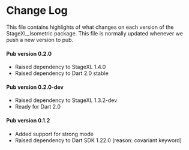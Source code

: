 # Change Log

This file contains highlights of what changes on each version of the StageXL_Isometric
package. This file is normally updated whenever we push a new version to pub.

#### Pub version 0.2.0
 * Raised dependency to StageXL 1.4.0
 * Raised dependency to Dart 2.0 stable
 
#### Pub version 0.2.0-dev
 * Raised dependency to StageXL 1.3.2-dev
 * Ready for Dart 2.0

#### Pub version 0.1.2
  * Added support for strong mode
  * Raised dependency to Dart SDK 1.22.0 (reason: covariant keyword)